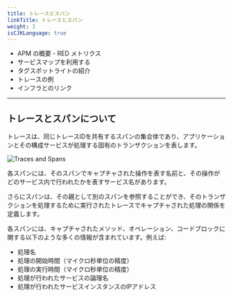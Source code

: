 ```yaml
---
title: トレースとスパン
linkTitle: トレースとスパン
weight: 3
isCJKLanguage: true
---
```


* APM の概要 - RED メトリクス
* サービスマップを利用する
* タグスポットライトの紹介
* トレースの例
* インフラとのリンク

---

## トレースとスパンについて

トレースは、同じトレースIDを共有するスパンの集合体であり、アプリケーションとその構成サービスが処理する固有のトランザクションを表します。

![Traces and Spans](../../../images/trace-spans.png)

各スパンには、そのスパンでキャプチャされた操作を表す名前と、その操作がどのサービス内で行われたかを表すサービス名があります。

さらにスパンは、その親として別のスパンを参照することができ、そのトランザクションを処理するために実行されたトレースでキャプチャされた処理の関係を定義します。

各スパンには、キャプチャされたメソッド、オペレーション、コードブロックに関する以下のような多くの情報が含まれています。例えば:

* 処理名
* 処理の開始時間（マイクロ秒単位の精度）
* 処理の実行時間（マイクロ秒単位の精度）
* 処理が行われたサービスの論理名
* 処理が行われたサービスインスタンスのIPアドレス
